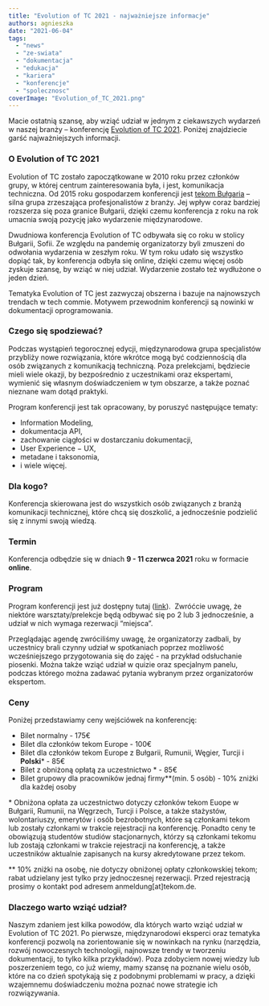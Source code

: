 ```yaml
---
title: "Evolution of TC 2021 - najważniejsze informacje"
authors: agnieszka
date: "2021-06-04"
tags:
  - "news"
  - "ze-swiata"
  - "dokumentacja"
  - "edukacja"
  - "kariera"
  - "konferencje"
  - "spolecznosc"
coverImage: "Evolution_of_TC_2021.png"
---
```


Macie ostatnią szansę, aby wziąć udział w jednym z ciekawszych wydarzeń w naszej
branży – konferencję [Evolution of TC 2021](https://evolution-of-tc.com/).
Poniżej znajdziecie garść najważniejszych informacji.

### **O Evolution of TC 2021**

Evolution of TC zostało zapoczątkowane w 2010 roku przez członków grupy, w
której centrum zainteresowania była, i jest, komunikacja techniczna. Od 2015
roku gospodarzem konferencji jest
[tekom Bułgaria](http://www.technical-communication.org/bg/technical-communication-bulgaria.html)
– silna grupa zrzeszająca profesjonalistów z branży. Jej wpływ coraz bardziej
rozszerza się poza granice Bułgarii, dzięki czemu konferencja z roku na rok
umacnia swoją pozycję jako wydarzenie międzynarodowe.

Dwudniowa konferencja Evolution of TC odbywała się co roku w stolicy Bułgarii,
Sofii. Ze względu na pandemię organizatorzy byli zmuszeni do odwołania
wydarzenia w zeszłym roku. W tym roku udało się wszystko dopiąć tak, by
konferencja odbyła się online, dzięki czemu więcej osób zyskuje szansę, by wziąć
w niej udział. Wydarzenie zostało też wydłużone o jeden dzień.

Tematyka Evolution of TC jest zazwyczaj obszerna i bazuje na najnowszych
trendach w tech commie. Motywem przewodnim konferencji są nowinki w dokumentacji
oprogramowania.

### **Czego się spodziewać?**

Podczas wystąpień tegorocznej edycji, międzynarodowa grupa specjalistów
przybliży nowe rozwiązania, które wkrótce mogą być codziennością dla osób
związanych z komunikacją techniczną. Poza prelekcjami, będziecie mieli wiele
okazji, by bezpośrednio z uczestnikami oraz ekspertami, wymienić się własnym
doświadczeniem w tym obszarze, a także poznać nieznane wam dotąd praktyki.

Program konferencji jest tak opracowany, by poruszyć następujące tematy:

- Information Modeling,
- dokumentacja API,
- zachowanie ciągłości w dostarczaniu dokumentacji,
- User Experience − UX,
- metadane i taksonomia,
- i wiele więcej.

### **Dla kogo?**

Konferencja skierowana jest do wszystkich osób związanych z branżą komunikacji
technicznej, które chcą się doszkolić, a jednocześnie podzielić się z innymi
swoją wiedzą.

### **Termin**

Konferencja odbędzie się w dniach **9 - 11 czerwca 2021** roku w formacie
**online**.

### **Program**

Program konferencji jest już dostępny tutaj
([link](https://evolution-of-tc.com/program/day?cHash=a6761b29fc13307a782c84d35704ccb6)). 
Zwróćcie uwagę, że niektóre warsztaty/prelekcje będą odbywać się po 2 lub 3
jednocześnie, a udział w nich wymaga rezerwacji “miejsca”.

Przeglądając agendę zwróciliśmy uwagę, że organizatorzy zadbali, by uczestnicy
brali czynny udział w spotkaniach poprzez możliwość wcześniejszego przygotowania
się do zajęć - na przykład odsłuchanie piosenki. Można także wziąć udział w
quizie oraz specjalnym panelu, podczas którego można zadawać pytania wybranym
przez organizatorów ekspertom.

### **Ceny**

Poniżej przedstawiamy ceny wejściówek na konferencję:

- Bilet normalny - 175€
- Bilet dla członków tekom Europe - 100€
- Bilet dla członków tekom Europe z Bułgarii, Rumunii, Węgier, Turcji i
  **Polski**\* - 85€
- Bilet z obniżoną opłatą za uczestnictwo \* - 85€
- Bilet grupowy dla pracowników jednaj firmy\*\*(min. 5 osób) - 10% zniżki dla
  każdej osoby

\* Obniżona opłata za uczestnictwo dotyczy członków tekom Euope w Bułgarii,
Rumunii, na Węgrzech, Turcji i Polsce, a także stażystów, wolontariuszy,
emerytów i osób bezrobotnych, które są członkami tekom lub zostały członkami w
trakcie rejestracji na konferencję. Ponadto ceny te obowiązują studentów studiów
stacjonarnych, którzy są członkami tekomu lub zostają członkami w trakcie
rejestracji na konferencję, a także uczestników aktualnie zapisanych na kursy
akredytowane przez tekom.

\*\* 10% zniżki na osobę, nie dotyczy obniżonej opłaty członkowskiej tekom;
rabat udzielany jest tylko przy jednoczesnej rezerwacji. Przed rejestracją
prosimy o kontakt pod adresem anmeldung\[at\]tekom.de.

### **Dlaczego warto wziąć udział?**

Naszym zdaniem jest kilka powodów, dla których warto wziąć udział w Evolution of
TC 2021. Po pierwsze, międzynarodowi eksperci oraz tematyka konferencji pozwolą
na zorientowanie się w nowinkach na rynku (narzędzia, rozwój nowoczesnych
technologii, najnowsze trendy w tworzeniu dokumentacji, to tylko kilka
przykładów). Poza zdobyciem nowej wiedzy lub poszerzeniem tego, co już wiemy,
mamy szansę na poznanie wielu osób, które na co dzień spotykają się z podobnymi
problemami w pracy, a dzięki wzajemnemu doświadczeniu można poznać nowe
strategie ich rozwiązywania.

